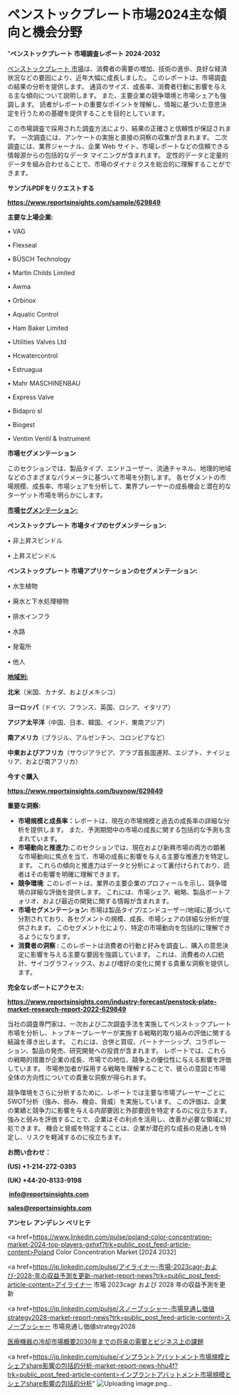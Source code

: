 # ペンストックプレート市場2024主な傾向と機会分野

"<strong>ペンストックプレート 市場調査レポート 2024-2032</strong>

<a href=https://www.reportsinsights.com/sample/629849>ペンストックプレート 市場</a>は、消費者の需要の増加、技術の進歩、良好な経済状況などの要因により、近年大幅に成長しました。 このレポートは、市場調査の結果の分析を提供します。 通貨のサイズ、成長率、消費者行動に影響を与える主な傾向について説明します。 また、主要企業の競争環境と市場シェアも強調します。 読者がレポートの重要なポイントを理解し、情報に基づいた意思決定を行うための基礎を提供することを目的としています。

この市場調査で採用された調査方法により、結果の正確さと信頼性が保証されます。 一次調査には、アンケートの実施と直接の洞察の収集が含まれます。 二次調査には、業界ジャーナル、企業 Web サイト、市場レポートなどの信頼できる情報源からの包括的なデータ マイニングが含まれます。 定性的データと定量的データを組み合わせることで、市場のダイナミクスを総合的に理解することができます。

<strong><b>サンプルPDFをリクエストする</b></strong>

<a href=https://www.reportsinsights.com/sample/629849><strong><u>https://www.reportsinsights.com/sample/629849</u></strong></a>

<strong>主要な上場企業:</strong>

• VAG

• Flexseal

• BÜSCH Technology

• Martin Childs Limited

• Awma

• Orbinox

• Aquatic Control

• Ham Baker Limited

• Utilities Valves Ltd

• Hcwatercontrol

• Estruagua

• Mahr MASCHINENBAU

• Express Valve

• Bidapro sl

• Biogest

• Ventim Ventil & Instrument

<strong>市場セグメンテーション</strong>

このセクションでは、製品タイプ、エンドユーザー、流通チャネル、地理的地域などのさまざまなパラメータに基づいて市場を分割します。 各セグメントの市場規模、成長率、市場シェアを分析して、業界プレーヤーの成長機会と潜在的なターゲット市場を明らかにします。

<strong><u>市場セグメンテーション</u></strong><strong><u>:</u></strong>

<strong>ペンストックプレート 市場タイプのセグメンテーション:</strong>

• 非上昇スピンドル

• 上昇スピンドル

<strong>ペンストックプレート 市場アプリケーションのセグメンテーション:</strong>

• 水生植物

• 廃水と下水処理植物

• 排水インフラ

• 水路

• 発電所

• 他人

<strong><u>地域別</u></strong><strong><u>:</u></strong>

<strong>北米</strong>（米国、カナダ、およびメキシコ）

<strong>ヨーロッパ</strong>（ドイツ、フランス、英国、ロシア、イタリア）

<strong>アジア太平洋</strong>（中国、日本、韓国、インド、東南アジア）

<strong>南アメリカ</strong>（ブラジル、アルゼンチン、コロンビアなど）

<strong>中東およびアフリカ</strong>（サウジアラビア、アラブ首長国連邦、エジプト、ナイジェリア、および南アフリカ）

<strong>今すぐ購入</strong>

<a href=https://www.reportsinsights.com/buynow/629849><strong><u>https://www.reportsinsights.com/buynow/629849</u></strong></a>

<strong>重要な洞察:</strong>
<ul>
  <li><strong>市場規模と成長率：</strong>レポートは、現在の市場規模と過去の成長率の詳細な分析を提供します。 また、予測期間中の市場の成長に関する包括的な予測も含まれています。</li>
  <li><strong>市場動向と推進力:</strong>このセクションでは、現在および新興市場の両方の顕著な市場動向に焦点を当て、市場の成長に影響を与える主要な推進力を特定します。 これらの傾向と推進力はデータと分析によって裏付けられており、読者はその影響を明確に理解できます。</li>
  <li><strong>競争環境</strong>: このレポートは、業界の主要企業のプロフィールを示し、競争環境の詳細な評価を提供します。 これには、市場シェア、戦略、製品ポートフォリオ、および最近の開発に関する情報が含まれます。</li>
  <li><strong>市場セグメンテーション: </strong>市場は製品タイプ/エンドユーザー/地域に基づいて分割されており、各セグメントの規模、成長、市場シェアの詳細な分析が提供されます。 このセグメント化により、特定の市場動向を包括的に理解できるようになります。</li>
  <li><strong>消費者の洞察 : </strong>このレポートは消費者の行動と好みを調査し、購入の意思決定に影響を与える主要な要因を強調しています。 これは、消費者の人口統計、サイコグラフィックス、および嗜好の変化に関する貴重な洞察を提供します。</li>
</ul>
<strong>完全なレポートにアクセス:</strong>

<a href=https://www.reportsinsights.com/industry-forecast/penstock-plate-market-research-report-2022-629849><strong><u><b>https://www.reportsinsights.com/industry-forecast/penstock-plate-market-research-report-2022-629849</b></u></strong></a>

当社の調査専門家は、一次および二次調査手法を実施してペンストックプレート市場を分析し、トップキープレーヤーが実施する戦略的取り組みの評価に関する結論を導き出します。 これには、合併と買収、パートナーシップ、コラボレーション、製品の発売、研究開発への投資が含まれます。 レポートでは、これらの戦略的措置が企業の成長、市場での地位、競争上の優位性に与える影響を評価しています。 市場参加者が採用する戦略を理解することで、彼らの意図と市場全体の方向性についての貴重な洞察が得られます。

競争環境をさらに分析するために、レポートでは主要な市場プレーヤーごとにSWOT分析（強み、弱み、機会、脅威）を実施しています。 この評価は、企業の業績と競争力に影響を与える内部要因と外部要因を特定するのに役立ちます。 強みと弱みを評価することで、企業はその利点を活用し、改善が必要な領域に対処できます。 機会と脅威を特定することは、企業が潜在的な成長の見通しを特定し、リスクを軽減するのに役立ちます。

<strong>お問い合わせ：</strong>

<strong>(US) +1-214-272-0393</strong>

<strong>(UK) +44-20-8133-9198</strong>

<strong> </strong><a href=info@reportsinsights.com><strong><u>info@reportsinsights.com</u></strong></a>

<a href=sales@reportsinsights.com><strong><u>sales@reportsinsights.com</u></strong></a>

<strong>アンセレ アンデレン ベリヒテ</strong>

<a href=https://www.linkedin.com/pulse/poland-color-concentration-market-2024-top-players-gxhxf?trk=public_post_feed-article-content>Poland Color Concentration Market [2024 2032]</a>

<a href=https://jp.linkedin.com/pulse/アイライナー-市場-2023cagr-および-2028-年の収益予測を更新-market-report-news?trk=public_post_feed-article-content>アイライナー 市場 2023cagr および 2028 年の収益予測を更新</a>

<a href=https://jp.linkedin.com/pulse/スノープッシャー-市場見通し価値strategy2028-market-report-news?trk=public_post_feed-article-content>スノープッシャー 市場見通し価値strategy2028</a>

<a href=https://www.linkedin.com/pulse/医療機器の冷却市場概要2030年までの将来の需要とビジネス上の課題-reportsinsights-pvt-ltd-yqfsf/>医療機器の冷却市場概要2030年までの将来の需要とビジネス上の課題</a>

<a href=https://jp.linkedin.com/pulse/インプラントアバットメント市場規模とシェアshare影響の包括的分析-market-report-news-hhu4f?trk=public_post_feed-article-content>インプラントアバットメント市場規模とシェアshare影響の包括的分析</a>"
![Uploading image.png…]()
